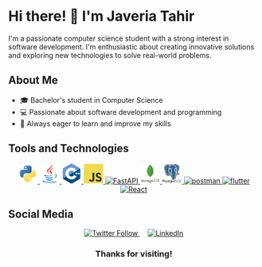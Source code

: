 # Hi there! 👋 I'm Javeria Tahir

I'm a passionate computer science student with a strong interest in software development. I'm enthusiastic about creating innovative solutions and exploring new technologies to solve real-world problems.

## About Me

- 🎓 Bachelor's student in Computer Science
- 💻 Passionate about software development and programming
- 🌟 Always eager to learn and improve my skills

## Tools and Technologies

<p align="center">
  <a href="https://www.python.org" target="_blank" rel="noreferrer">
    <img src="https://raw.githubusercontent.com/devicons/devicon/master/icons/python/python-original.svg" alt="python" width="40" height="40"/>
  </a>
  <a href="https://www.java.com" target="_blank" rel="noreferrer">
    <img src="https://raw.githubusercontent.com/devicons/devicon/master/icons/java/java-original.svg" alt="java" width="40" height="40"/>
  </a>
  <a href="https://www.w3schools.com/cpp/" target="_blank" rel="noreferrer">
    <img src="https://raw.githubusercontent.com/devicons/devicon/master/icons/cplusplus/cplusplus-original.svg" alt="cplusplus" width="40" height="40"/>
  </a> 
  <a href="https://developer.mozilla.org/en-US/docs/Web/JavaScript" target="_blank" rel="noreferrer">
    <img src="https://raw.githubusercontent.com/devicons/devicon/master/icons/javascript/javascript-original.svg" alt="javascript" width="40" height="40"/>
  </a> 
  <a href="https://fastapi.tiangolo.com/" target="_blank" rel="noreferrer">
    <img src="https://img.shields.io/badge/-FastAPI-009688?logo=fastapi&logoColor=white" alt="FastAPI" width="70" height="40"/>
  </a>
  <a href="https://www.mongodb.com/" target="_blank" rel="noreferrer">
    <img src="https://raw.githubusercontent.com/devicons/devicon/master/icons/mongodb/mongodb-original-wordmark.svg" alt="mongodb" width="40" height="40"/>
  </a> 
  <a href="https://www.postgresql.org" target="_blank" rel="noreferrer">
    <img src="https://raw.githubusercontent.com/devicons/devicon/master/icons/postgresql/postgresql-original-wordmark.svg" alt="postgresql" width="40" height="40"/>
  </a> 
  <a href="https://postman.com" target="_blank" rel="noreferrer">
    <img src="https://www.vectorlogo.zone/logos/getpostman/getpostman-icon.svg" alt="postman" width="40" height="40"/>
 <a href="https://postman.com" target="_blank" rel="noreferrer">
  <img src="https://www.vectorlogo.zone/logos/getflutter/getflutter-icon.svg" alt="flutter" width="40" height="40"/>
</a>

  </a> 
  <a href="https://react.com" target="_blank" rel="noreferrer">
  <img src="https://www.vectorlogo.zone/logos/reactjs/reactjs-icon.svg" alt="React" width="40" height="40"/>
</a>

</p>

## Social Media

<p align="center">
  <a href="https://twitter.com/Javeria_t02" target="_blank">
    <img src="https://img.shields.io/twitter/follow/Javeria_t02?style=social" alt="Twitter Follow" height="25">
  </a>
  &nbsp;&nbsp;&nbsp;
  <a href="https://www.linkedin.com/in/javeria-tahir-304554282/" target="_blank">
    <img src="https://img.shields.io/badge/-Javeria%20Tahir-blue?style=flat-square&logo=Linkedin&logoColor=white" alt="LinkedIn" height="25">
  </a>
</p>

<h3 align="center">Thanks for visiting! </h3>
